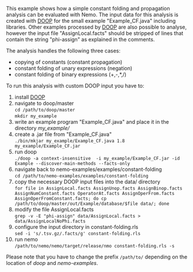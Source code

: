 This example shows how a simple constant folding and propagation analysis can be evaluated with Nemo. 
The input data for this analysis is created with [DOOP](https://bitbucket.org/yanniss/doop/src/master/) for the small example "Example\_CF.java" including libraries. 
Other examples processed by [DOOP](https://bitbucket.org/yanniss/doop/src/master/) are also possible to analyse, however the input file "AssignLocal.facts" should be 
stripped of lines that contain the string "phi-assign" as explained in the comments.


 
The analysis handles the following three cases:
 * copying of constants (constant propagation) 
 * constant folding of unary expressions (negation)
 * constant folding of binary expressions (\+,\-,\*,\/)


To run this analysis with custom DOOP input you have to:
1. install [DOOP](https://bitbucket.org/yanniss/doop/src/master/)
2. navigate to doop/master  
`cd /path/to/doop/master`  
`mkdir my_example`   
3. write an example program "Example_CF.java" and place it in the directory *my_example/*
4. create a .jar file from "Example_CF.java"  
`./bin/mkjar my_example/Example_CF.java 1.8 my_example/Example_CF.jar`
4. run doop  
`./doop -a context-insensitive  -i my_example/Example_CF.jar -id Example --discover-main-methods --facts-only`
5. navigate back to nemo-examples/examples/constant-folding  
`cd /path/to/nemo-examples/examples/constant-folding`
6. copy the necessary DOOP input files into the data/ directory  
`for file in AssignLocal.facts AssignUnop.facts AssignBinop.facts AssignNumConstant.facts OperatorAt.facts AssignOperFrom.facts AssignOperFromConstant.facts; do cp /path/to/doop/master/out/Example/database/$file data/; done`
7. modify the file AssignLocal.facts  
`grep -v -E "phi-assign" data/AssignLocal.facts > data/AssignLocalNoPhi.facts`
8. configure the input directory in constant-folding.rls  
`sed -i 's/.tsv.gz/.facts/g' constant-folding.rls`
9. run nemo  
`/path/to/nemo/nemo/target/release/nmo constant-folding.rls -s`



Please note that you have to change the prefix `/path/to/` depending on the location of *doop* and *nemo-examples*.

